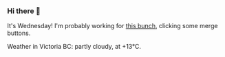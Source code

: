 ### Hi there :wave:

It's Wednesday! I'm probably working for [this bunch](https://github.com/kohofinancial), clicking some merge buttons.

Weather in Victoria BC: partly cloudy, at +13°C.
